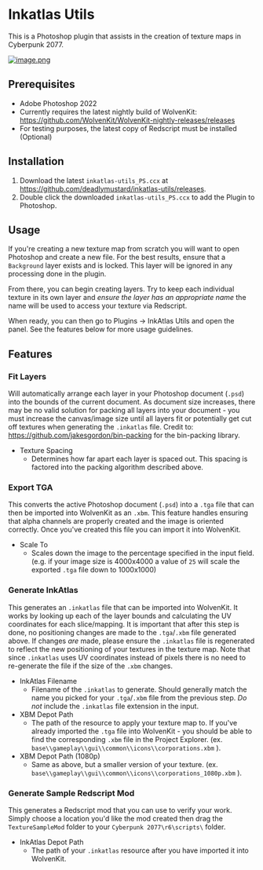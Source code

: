 # Inkatlas Utils
This is a Photoshop plugin that assists in the creation of texture maps in Cyberpunk 2077.

[![image.png](https://i.imgur.com/N0enev3.png)](https://i.imgur.com/N0enev3.png)

## Prerequisites
- Adobe Photoshop 2022 
- Currently requires the latest nightly build of WolvenKit: https://github.com/WolvenKit/WolvenKit-nightly-releases/releases
- For testing purposes, the latest copy of Redscript must be installed (Optional)

## Installation
1. Download the latest `inkatlas-utils_PS.ccx` at https://github.com/deadlymustard/inkatlas-utils/releases.
2. Double click the downloaded `inkatlas-utils_PS.ccx` to add the Plugin to Photoshop.

## Usage
If you're creating a new texture map from scratch you will want to open Photoshop and create a new file. For the best results, ensure that a `Background` layer exists and is locked. This layer will be ignored in any processing done in the plugin.

From there, you can begin creating layers. Try to keep each individual texture in its own layer and *ensure the layer has an appropriate name* the name will be used to access your texture via Redscript.

When ready, you can then go to Plugins -> InkAtlas Utils and open the panel. See the features below for more usage guidelines.

## Features
### Fit Layers
Will automatically arrange each layer in your Photoshop document (`.psd`) into the bounds of the current document. As document size increases, there may be no valid solution for packing all layers into your document - you must increase the canvas/image size until all layers fit or potentially get cut off textures when generating the `.inkatlas` file. Credit to: https://github.com/jakesgordon/bin-packing for the bin-packing library.

* Texture Spacing
  * Determines how far apart each layer is spaced out. This spacing is factored into the packing algorithm described above.

### Export TGA
This converts the active Photoshop document (`.psd`) into a `.tga` file that can then be imported into WolvenKit as an `.xbm`. This feature handles ensuring that alpha channels are properly created and the image is oriented correctly. Once you've created this file you can import it into WolvenKit.

* Scale To
  * Scales down the image to the percentage specified in the input field. (e.g. if your image size is 4000x4000 a value of `25` will scale the exported `.tga` file down to 1000x1000)

### Generate InkAtlas
This generates an `.inkatlas` file that can be imported into WolvenKit. It works by looking up each of the layer bounds and calculating the UV coordinates for each slice/mapping. It is important that after this step is done, no positioning changes are made to the `.tga`/`.xbm` file generated above. If changes _are_ made, please ensure the `.inkatlas` file is regenerated to reflect the new positioning of your textures in the texture map. Note that since `.inkatlas` uses UV coordinates instead of pixels there is no need to re-generate the file if the size of the `.xbm` changes.

* InkAtlas Filename
  * Filename of the `.inkatlas` to generate. Should generally match the name you picked for your `.tga`/`.xbm` file from the previous step. *Do not* include the `.inkatlas` file extension in the input.
* XBM Depot Path
  * The path of the resource to apply your texture map to. If you've already imported the `.tga` file into WolvenKit - you should be able to find the corresponding `.xbm` file in the Project Explorer. (ex. `base\\gameplay\\gui\\common\\icons\\corporations.xbm` ).
* XBM Depot Path (1080p)
  * Same as above, but a smaller version of your texture. (ex. `base\\gameplay\\gui\\common\\icons\\corporations_1080p.xbm` ).

### Generate Sample Redscript Mod
This generates a Redscript mod that you can use to verify your work. Simply choose a location you'd like the mod created then drag the `TextureSampleMod` folder to your `Cyberpunk 2077\r6\scripts\` folder.

* InkAtlas Depot Path
  * The path of your `.inkatlas` resource after you have imported it into WolvenKit.
